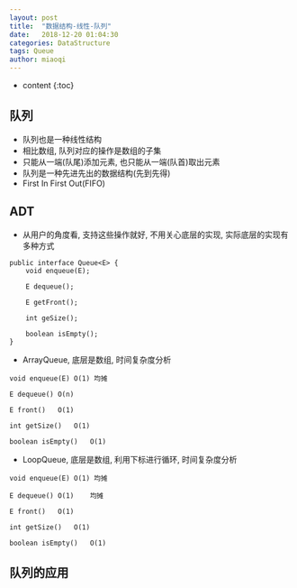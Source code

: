 ```yaml
---
layout: post
title:  "数据结构-线性-队列"
date:   2018-12-20 01:04:30
categories: DataStructure
tags: Queue
author: miaoqi
---
```


* content
{:toc}
## 队列

* 队列也是一种线性结构
* 相比数组, 队列对应的操作是数组的子集
* 只能从一端(队尾)添加元素, 也只能从一端(队首)取出元素
* 队列是一种先进先出的数据结构(先到先得)
* First In First Out(FIFO)

## ADT

* 从用户的角度看, 支持这些操作就好, 不用关心底层的实现, 实际底层的实现有多种方式

```
public interface Queue<E> {
    void enqueue(E);
    
    E dequeue();
    
    E getFront();
    
    int geSize();
    
    boolean isEmpty();
}
```

* ArrayQueue, 底层是数组, 时间复杂度分析

```
void enqueue(E)	O(1) 均摊

E dequeue()	O(n)

E front()	O(1)

int getSize()	O(1)

boolean isEmpty()	O(1)
```

* LoopQueue, 底层是数组, 利用下标进行循环, 时间复杂度分析

```
void enqueue(E)	O(1) 均摊

E dequeue()	O(1)	均摊

E front()	O(1)

int getSize()	O(1)

boolean isEmpty()	O(1)
```



## 队列的应用







